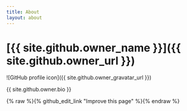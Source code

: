 ```yaml
---
title: About
layout: about
---
```


# [{{ site.github.owner_name }}]({{ site.github.owner_url }})

![GitHub profile icon]({{ site.github.owner_gravatar_url }})

{{ site.github.owner.bio }}

{% raw %}{% github_edit_link "Improve this page" %}{% endraw %}